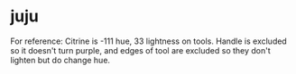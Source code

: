 # juju

For reference: Citrine is -111 hue, 33 lightness on tools. Handle is excluded so it doesn't turn purple, and edges of tool are excluded so they don't lighten but do change hue.
